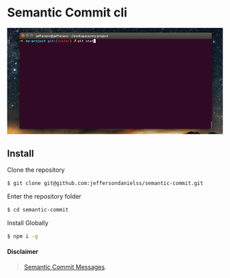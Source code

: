 # Semantic Commit cli

![how use preview](preview.gif)

## Install

Clone the repository
```bash
$ git clone git@github.com:jeffersondanielss/semantic-commit.git
```

Enter the repository folder
```bash
$ cd semantic-commit
```

Install Globally
```bash
$ npm i -g
```

#### Disclaimer
> [Semantic Commit Messages](https://seesparkbox.com/foundry/semantic_commit_messages).